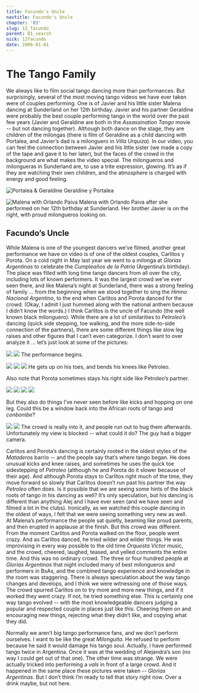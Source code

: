 ```yaml
---
title: Facundo's Uncle
navtitle: Facundo's Uncle
chapter: '03'
slug: 12_facundo
parent: 01_search
nick: 12facundo
date: 2006-01-01
---
```


# The Tango Family

We always like to film social tango dancing more than performances. But surprisingly, several of the most moving tango videos we have ever taken were of couples performing. One is of Javier and his little sister Malena dancing at Sunderland on her 12th birthday. Javier and his partner Geraldine were probably the best couple performing tango in the world over the past few years (Javier and Geraldine are both in the _Assassination Tango_ movie -- but not dancing together). Although both dance on the stage, they are children of the milongas (there is film of Geraldine as a child dancing with Portalea, and Javier’s dad is a milonguero in _Villa Urquiza_). In our video, you can feel the connection between Javier and his little sister (we made a copy of the tape and gave it to her later), but the faces of the crowd in the background are what makes the video special. The milongueros and milongueras in Sunderland are, to use a trite expression, glowing. It’s as if they are watching their own children, and the atmosphere is charged with energy and good feeling.

![Portalea & Geraldine](/3_pics/12facundo/image001.jpg)
Geraldine y Portalea

![Malena with Orlando Paiva](/3_pics/12facundo/image002.jpg)
Malena with Orlando Paiva after she performed on her 12th birthday at Sunderland.
Her brother Javier is on the right, with proud milongueros looking on.

## Facundo’s Uncle

While Malena is one of the youngest dancers we’ve filmed, another great performance we have on video is of one of the oldest couples, Carlitos y Porota.
On a cold night in May last year we went to a milonga at _Glorias Argentinas_ to celebrate the _Cumpleaños de la Patria_ (Argentina’s birthday).
The place was filled with long time tango dancers from all over the city, including lots of known performers.
It was the largest crowd we’ve ever seen there, and like Malena’s night at Sunderland, there was a strong feeling of family ... from the beginning when we stood together to sing the _Himno Nacional Argentino_, to the end when Carlitos and Porota danced for the crowd.
(Okay, I admit I just hummed along with the national anthem because I didn’t know the words.)
I think Carlitos is the uncle of Facundo (the well known black milonguero).
While there are a lot of similarities to _Petroleo’s_ dancing (quick side stepping, toe walking, and the more side-to-side connection of the partners), there are some different things like slow leg raises and other figures that I can’t even categorize.
I don’t want to over analyze it ... let’s just look at some of the pictures:

![](/3_pics/12facundo/image003s.jpg)
![](/3_pics/12facundo/image004.jpg)
The performance begins.

![](/3_pics/12facundo/image005.jpg)
![](/3_pics/12facundo/image006.jpg)
![](/3_pics/12facundo/image007.jpg)
He gets up on his toes, and bends his knees like Petroleo.

Also note that Porota sometimes stays his right side like Petroleo’s partner.

![](/3_pics/12facundo/image008.jpg)
![](/3_pics/12facundo/image009.jpg)
![](/3_pics/12facundo/image010.jpg)
![](/3_pics/12facundo/image011.jpg)

But they also do things I’ve never seen before like kicks and hopping on one leg.
Could this be a window back into the African roots of tango and _conbombe_?

![](/3_pics/12facundo/image012.jpg)
![](/3_pics/12facundo/image013.jpg)
The crowd is really into it, and people run out to hug them afterwards.
Unfortunately my view is blocked -- what could it do? The guy had a bigger camera.

Carlitos and Porota’s dancing is certainly rooted in the oldest styles of the _Mataderos_ barrio -- and the people say that’s where tango began.
He does unusual kicks and knee raises, and sometimes he uses the quick toe sidestepping of _Petroleo_ (although he and Porota do it slower because of their age).
And although Porota stays to Carlitos right much of the time, they move forward so slowly that Carlitos doesn’t run past his partner the way _Petroleo_ often does.
Is it possible that we are seeing some hints of the black roots of tango in his dancing as well?
It’s only speculation, but his dancing is different than anything Alej and I have ever seen (and we have seen and filmed a lot in the clubs). Ironically, as we watched this couple dancing in the oldest of ways, I felt that we were seeing something very new as well.
At Malena’s performance the people sat quietly, beaming like proud parents, and then erupted in applause at the finish. But this crowd was different.
From the moment Carlitos and Porota walked on the floor, people went crazy.
And as Carlitos danced, he tried wilder and wilder things.
He was improvising in every way possible to the old time _Orquesta Victor_ music, and the crowd, cheered, laughed, teased, and yelled comments the entire time.
And this was no ordinary crowd.
The three or four hundred people at _Glorias Argentinas_ that night included many of best milongueros and performers in BsAs, and the combined tango experience and knowledge in the room was staggering.
There is always speculation about the way tango changes and develops, and I think we were witnessing one of those ways.
The crowd spurred Carlitos on to try more and more new things, and if it worked they went crazy.
If not, he tried something else.
This is certainly one way tango evolved -- with the most knowledgeable dancers judging a popular and respected couple in places just like this.
Cheering them on and encouraging new things, rejecting what they didn’t like, and copying what they did.

Normally we aren’t big tango performance fans, and we don’t perform ourselves. I want to be like the great _Milonguita_. He refused to perform because he said it would damage his tango soul. Actually, I have performed tango twice in Argentina. Once it was at the wedding of Alejandra’s son (no way I could get out of that one). The other time was strange. We were actually tricked into performing a _vals_ in front of a large crowd. And it happened in the same place these pictures were taken -- _Glorias Argentinas_. But I don’t think I’m ready to tell that story right now. Over a drink maybe, but not here.
